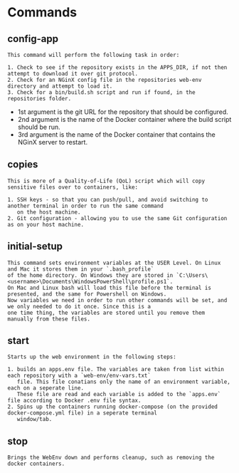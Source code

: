 # Commands

## config-app

    This command will perform the following task in order:
    
    1. Check to see if the repository exists in the APPS_DIR, if not then attempt to download it over git protocol.
    2. Check for an NGinX config file in the repositories web-env directory and attempt to load it.
    3. Check for a bin/build.sh script and run if found, in the repositories folder.

* 1st argument is the git URL for the repository that should be configured.
* 2nd argument is the name of the Docker container where the build script should be run.
* 3rd argument is the name of the Docker container that contains the NGinX server to restart.

## copies

    This is more of a Quality-of-Life (QoL) script which will copy sensitive files over to containers, like:
    
    1. SSH keys - so that you can push/pull, and avoid switching to another terminal in order to run the same command
       on the host machine.
    2. Git configuration - allowing you to use the same Git configuration as on your host machine.

## initial-setup

    This command sets environment variables at the USER Level. On Linux and Mac it stores them in your `.bash_profile` 
    of the home directory. On Windows they are stored in `C:\Users\<username>\Documents\WindowsPowerShell\profile.ps1`.
    On Mac and Linux bash will load this file before the terminal is presented, and the same for Powershell on Windows.
    Now variables we need in order to run other commands will be set, and we only needed to do it once. Since this is a
    one time thing, the variables are stored until you remove them manually from these files.

## start

    Starts up the web environment in the following steps:
    
    1. builds an apps.env file. The variables are taken from list within each repository with a `web-env/env-vars.txt`
       file. This file conatians only the name of an environment variable, each on a seperate line.
       These file are read and each variable is added to the `apps.env` file according to Docker .env file syntax.
    2. Spins up the containers running docker-compose (on the provided docker-compose.yml file) in a seperate terminal
       window/tab.

## stop

    Brings the WebEnv down and performs cleanup, such as removing the docker containers.